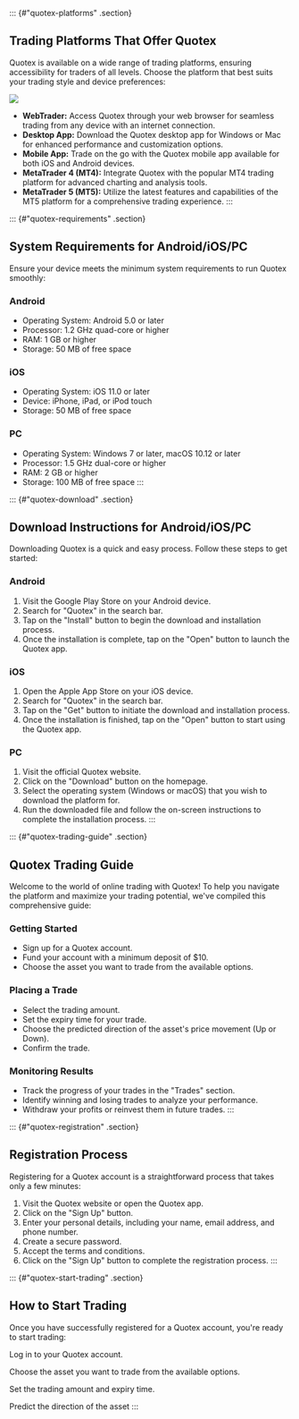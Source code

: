 ::: {#"quotex-platforms" .section}
## Trading Platforms That Offer Quotex

Quotex is available on a wide range of trading platforms, ensuring
accessibility for traders of all levels. Choose the platform that best
suits your trading style and device preferences:

[![](https://static.quotex.io/files/11_en/300_250.jpg)](https://traff.sbs/brokerqxlid)

-   **WebTrader:** Access Quotex through your web browser for seamless
    trading from any device with an internet connection.
-   **Desktop App:** Download the Quotex desktop app for Windows or Mac
    for enhanced performance and customization options.
-   **Mobile App:** Trade on the go with the Quotex mobile app available
    for both iOS and Android devices.
-   **MetaTrader 4 (MT4):** Integrate Quotex with the popular MT4
    trading platform for advanced charting and analysis tools.
-   **MetaTrader 5 (MT5):** Utilize the latest features and capabilities
    of the MT5 platform for a comprehensive trading experience.
:::

::: {#"quotex-requirements" .section}
## System Requirements for Android/iOS/PC

Ensure your device meets the minimum system requirements to run Quotex
smoothly:

### Android

-   Operating System: Android 5.0 or later
-   Processor: 1.2 GHz quad-core or higher
-   RAM: 1 GB or higher
-   Storage: 50 MB of free space

### iOS

-   Operating System: iOS 11.0 or later
-   Device: iPhone, iPad, or iPod touch
-   Storage: 50 MB of free space

### PC

-   Operating System: Windows 7 or later, macOS 10.12 or later
-   Processor: 1.5 GHz dual-core or higher
-   RAM: 2 GB or higher
-   Storage: 100 MB of free space
:::

::: {#"quotex-download" .section}
## Download Instructions for Android/iOS/PC

Downloading Quotex is a quick and easy process. Follow these steps to
get started:

### Android

1.  Visit the Google Play Store on your Android device.
2.  Search for "Quotex" in the search bar.
3.  Tap on the "Install" button to begin the download and
    installation process.
4.  Once the installation is complete, tap on the "Open" button to
    launch the Quotex app.

### iOS

1.  Open the Apple App Store on your iOS device.
2.  Search for "Quotex" in the search bar.
3.  Tap on the "Get" button to initiate the download and
    installation process.
4.  Once the installation is finished, tap on the "Open" button to
    start using the Quotex app.

### PC

1.  Visit the official Quotex website.
2.  Click on the "Download" button on the homepage.
3.  Select the operating system (Windows or macOS) that you wish to
    download the platform for.
4.  Run the downloaded file and follow the on-screen instructions to
    complete the installation process.
:::

::: {#"quotex-trading-guide" .section}
## Quotex Trading Guide

Welcome to the world of online trading with Quotex! To help you navigate
the platform and maximize your trading potential, we\'ve compiled this
comprehensive guide:

### Getting Started

-   Sign up for a Quotex account.
-   Fund your account with a minimum deposit of \$10.
-   Choose the asset you want to trade from the available options.

### Placing a Trade

-   Select the trading amount.
-   Set the expiry time for your trade.
-   Choose the predicted direction of the asset\'s price movement (Up or
    Down).
-   Confirm the trade.

### Monitoring Results

-   Track the progress of your trades in the "Trades" section.
-   Identify winning and losing trades to analyze your performance.
-   Withdraw your profits or reinvest them in future trades.
:::

::: {#"quotex-registration" .section}
## Registration Process

Registering for a Quotex account is a straightforward process that takes
only a few minutes:

1.  Visit the Quotex website or open the Quotex app.
2.  Click on the "Sign Up" button.
3.  Enter your personal details, including your name, email address, and
    phone number.
4.  Create a secure password.
5.  Accept the terms and conditions.
6.  Click on the "Sign Up" button to complete the registration
    process.
:::

::: {#"quotex-start-trading" .section}
## How to Start Trading

Once you have successfully registered for a Quotex account, you\'re
ready to start trading:

Log in to your Quotex account.

Choose the asset you want to trade from the available options.

Set the trading amount and expiry time.

Predict the direction of the asset
:::

